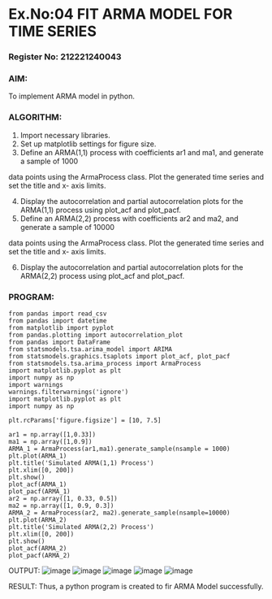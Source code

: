 # Ex.No:04   FIT ARMA MODEL FOR TIME SERIES
### Register No: 212221240043



### AIM:
To implement ARMA model in python.
### ALGORITHM:
1. Import necessary libraries.
2. Set up matplotlib settings for figure size.
3. Define an ARMA(1,1) process with coefficients ar1 and ma1, and generate a sample of 1000

data points using the ArmaProcess class. Plot the generated time series and set the title and x-
axis limits.

4. Display the autocorrelation and partial autocorrelation plots for the ARMA(1,1) process using
plot_acf and plot_pacf.
5. Define an ARMA(2,2) process with coefficients ar2 and ma2, and generate a sample of 10000

data points using the ArmaProcess class. Plot the generated time series and set the title and x-
axis limits.

6. Display the autocorrelation and partial autocorrelation plots for the ARMA(2,2) process using
plot_acf and plot_pacf.
### PROGRAM:
```
from pandas import read_csv
from pandas import datetime
from matplotlib import pyplot
from pandas.plotting import autocorrelation_plot
from pandas import DataFrame
from statsmodels.tsa.arima_model import ARIMA
from statsmodels.graphics.tsaplots import plot_acf, plot_pacf
from statsmodels.tsa.arima_process import ArmaProcess
import matplotlib.pyplot as plt
import numpy as np
import warnings
warnings.filterwarnings('ignore')
import matplotlib.pyplot as plt
import numpy as np

plt.rcParams['figure.figsize'] = [10, 7.5]

ar1 = np.array([1,0.33])
ma1 = np.array([1,0.9])
ARMA_1 = ArmaProcess(ar1,ma1).generate_sample(nsample = 1000)
plt.plot(ARMA_1)
plt.title('Simulated ARMA(1,1) Process')
plt.xlim([0, 200])
plt.show()
plot_acf(ARMA_1)
plot_pacf(ARMA_1)
ar2 = np.array([1, 0.33, 0.5])
ma2 = np.array([1, 0.9, 0.3])
ARMA_2 = ArmaProcess(ar2, ma2).generate_sample(nsample=10000)
plt.plot(ARMA_2)
plt.title('Simulated ARMA(2,2) Process')
plt.xlim([0, 200])
plt.show()
plot_acf(ARMA_2)
plot_pacf(ARMA_2)
```
OUTPUT:
![image](https://github.com/manojvenaram/TSA_EXP4/assets/94165064/1915dec6-810e-443b-a8d2-edf04d90ef0f)
![image](https://github.com/manojvenaram/TSA_EXP4/assets/94165064/529de11f-a6e6-4c33-93c7-5e588fe2ce08)
![image](https://github.com/manojvenaram/TSA_EXP4/assets/94165064/feee07f2-112d-425a-896d-894f23407c44)
![image](https://github.com/manojvenaram/TSA_EXP4/assets/94165064/aa383e39-0207-4c2c-98c5-1a7087727c78)
![image](https://github.com/manojvenaram/TSA_EXP4/assets/94165064/10e02684-4e92-4f37-8b55-c636ec5c91b0)


RESULT:
Thus, a python program is created to fir ARMA Model successfully.
